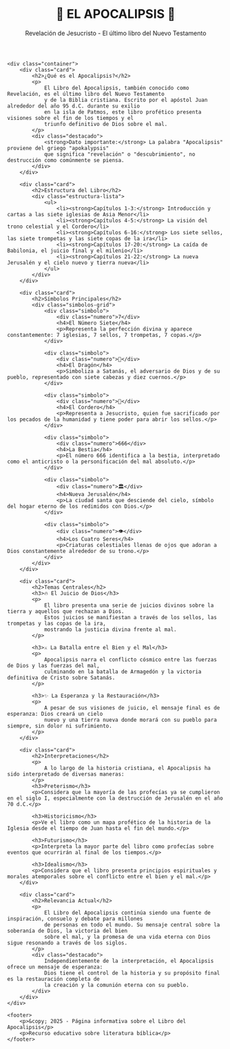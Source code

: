 <!DOCTYPE html>
<html lang="es">
<head>
    <meta charset="UTF-8">
    <meta name="viewport" content="width=device-width, initial-scale=1.0">
    <title>El Libro del Apocalipsis</title>
    <link rel="stylesheet" href="styles.css">
</head>
<body>
    <header>
        <h1>📜 EL APOCALIPSIS 📜</h1>
        <p>Revelación de Jesucristo - El último libro del Nuevo Testamento</p>
    </header>

    <div class="container">
        <div class="card">
            <h2>¿Qué es el Apocalipsis?</h2>
            <p>
                El Libro del Apocalipsis, también conocido como Revelación, es el último libro del Nuevo Testamento 
                y de la Biblia cristiana. Escrito por el apóstol Juan alrededor del año 95 d.C. durante su exilio 
                en la isla de Patmos, este libro profético presenta visiones sobre el fin de los tiempos y el 
                triunfo definitivo de Dios sobre el mal.
            </p>
            <div class="destacado">
                <strong>Dato importante:</strong> La palabra "Apocalipsis" proviene del griego "apokalypsis" 
                que significa "revelación" o "descubrimiento", no destrucción como comúnmente se piensa.
            </div>
        </div>

        <div class="card">
            <h2>Estructura del Libro</h2>
            <div class="estructura-lista">
                <ul>
                    <li><strong>Capítulos 1-3:</strong> Introducción y cartas a las siete iglesias de Asia Menor</li>
                    <li><strong>Capítulos 4-5:</strong> La visión del trono celestial y el Cordero</li>
                    <li><strong>Capítulos 6-16:</strong> Los siete sellos, las siete trompetas y las siete copas de la ira</li>
                    <li><strong>Capítulos 17-20:</strong> La caída de Babilonia, el juicio final y el milenio</li>
                    <li><strong>Capítulos 21-22:</strong> La nueva Jerusalén y el cielo nuevo y tierra nueva</li>
                </ul>
            </div>
        </div>

        <div class="card">
            <h2>Símbolos Principales</h2>
            <div class="simbolos-grid">
                <div class="simbolo">
                    <div class="numero">7</div>
                    <h4>El Número Siete</h4>
                    <p>Representa la perfección divina y aparece constantemente: 7 iglesias, 7 sellos, 7 trompetas, 7 copas.</p>
                </div>

                <div class="simbolo">
                    <div class="numero">🐉</div>
                    <h4>El Dragón</h4>
                    <p>Simboliza a Satanás, el adversario de Dios y de su pueblo, representado con siete cabezas y diez cuernos.</p>
                </div>

                <div class="simbolo">
                    <div class="numero">🐑</div>
                    <h4>El Cordero</h4>
                    <p>Representa a Jesucristo, quien fue sacrificado por los pecados de la humanidad y tiene poder para abrir los sellos.</p>
                </div>

                <div class="simbolo">
                    <div class="numero">666</div>
                    <h4>La Bestia</h4>
                    <p>El número 666 identifica a la bestia, interpretado como el anticristo o la personificación del mal absoluto.</p>
                </div>

                <div class="simbolo">
                    <div class="numero">🏛️</div>
                    <h4>Nueva Jerusalén</h4>
                    <p>La ciudad santa que desciende del cielo, símbolo del hogar eterno de los redimidos con Dios.</p>
                </div>

                <div class="simbolo">
                    <div class="numero">👁️</div>
                    <h4>Los Cuatro Seres</h4>
                    <p>Criaturas celestiales llenas de ojos que adoran a Dios constantemente alrededor de su trono.</p>
                </div>
            </div>
        </div>

        <div class="card">
            <h2>Temas Centrales</h2>
            <h3>🔥 El Juicio de Dios</h3>
            <p>
                El libro presenta una serie de juicios divinos sobre la tierra y aquellos que rechazan a Dios. 
                Estos juicios se manifiestan a través de los sellos, las trompetas y las copas de la ira, 
                mostrando la justicia divina frente al mal.
            </p>

            <h3>⚔️ La Batalla entre el Bien y el Mal</h3>
            <p>
                Apocalipsis narra el conflicto cósmico entre las fuerzas de Dios y las fuerzas del mal, 
                culminando en la batalla de Armagedón y la victoria definitiva de Cristo sobre Satanás.
            </p>

            <h3>✨ La Esperanza y la Restauración</h3>
            <p>
                A pesar de sus visiones de juicio, el mensaje final es de esperanza: Dios creará un cielo 
                nuevo y una tierra nueva donde morará con su pueblo para siempre, sin dolor ni sufrimiento.
            </p>
        </div>

        <div class="card">
            <h2>Interpretaciones</h2>
            <p>
                A lo largo de la historia cristiana, el Apocalipsis ha sido interpretado de diversas maneras:
            </p>
            <h3>Preterismo</h3>
            <p>Considera que la mayoría de las profecías ya se cumplieron en el siglo I, especialmente con la destrucción de Jerusalén en el año 70 d.C.</p>
            
            <h3>Historicismo</h3>
            <p>Ve el libro como un mapa profético de la historia de la Iglesia desde el tiempo de Juan hasta el fin del mundo.</p>
            
            <h3>Futurismo</h3>
            <p>Interpreta la mayor parte del libro como profecías sobre eventos que ocurrirán al final de los tiempos.</p>
            
            <h3>Idealismo</h3>
            <p>Considera que el libro presenta principios espirituales y morales atemporales sobre el conflicto entre el bien y el mal.</p>
        </div>

        <div class="card">
            <h2>Relevancia Actual</h2>
            <p>
                El Libro del Apocalipsis continúa siendo una fuente de inspiración, consuelo y debate para millones 
                de personas en todo el mundo. Su mensaje central sobre la soberanía de Dios, la victoria del bien 
                sobre el mal, y la promesa de una vida eterna con Dios sigue resonando a través de los siglos.
            </p>
            <div class="destacado">
                Independientemente de la interpretación, el Apocalipsis ofrece un mensaje de esperanza: 
                Dios tiene el control de la historia y su propósito final es la restauración completa de 
                la creación y la comunión eterna con su pueblo.
            </div>
        </div>
    </div>

    <footer>
        <p>&copy; 2025 - Página informativa sobre el Libro del Apocalipsis</p>
        <p>Recurso educativo sobre literatura bíblica</p>
    </footer>
</body>
</html>
